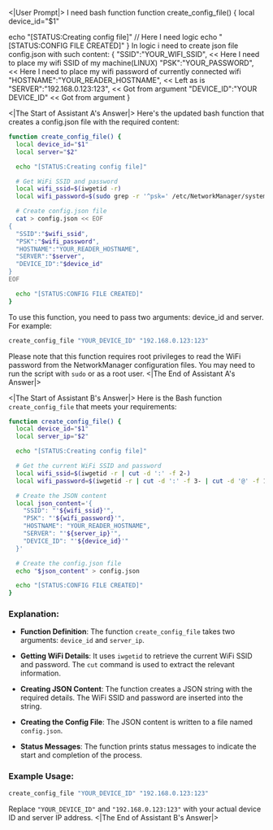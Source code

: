 <|User Prompt|>
I need bash function 
function create_config_file() {
 local device_id="$1"

 echo "[STATUS:Creating config file]"
 // Here I need logic
 echo "[STATUS:CONFIG FILE CREATED]"
}
In logic i need to create json file config.json with such content:
{
  "SSID":"YOUR_WIFI_SSID", << Here I need to place my wifi SSID of my machine(LINUX)
  "PSK":"YOUR_PASSWORD", << Here I need to place my wifi password of currently connected wifi
  "HOSTNAME":"YOUR_READER_HOSTNAME", << Left as is
  "SERVER":"192.168.0.123:123", << Got from argument
  "DEVICE_ID":"YOUR DEVICE_ID" << Got from argument
}

<|The Start of Assistant A's Answer|>
Here's the updated bash function that creates a config.json file with the required content:

```bash
function create_config_file() {
  local device_id="$1"
  local server="$2"

  echo "[STATUS:Creating config file]"

  # Get WiFi SSID and password
  local wifi_ssid=$(iwgetid -r)
  local wifi_password=$(sudo grep -r '^psk=' /etc/NetworkManager/system-connections/ | awk -F 'psk=' '{print $2}')

  # Create config.json file
  cat > config.json << EOF
{
  "SSID":"$wifi_ssid",
  "PSK":"$wifi_password",
  "HOSTNAME":"YOUR_READER_HOSTNAME",
  "SERVER":"$server",
  "DEVICE_ID":"$device_id"
}
EOF

  echo "[STATUS:CONFIG FILE CREATED]"
}
```

To use this function, you need to pass two arguments: device_id and server. For example:

```bash
create_config_file "YOUR_DEVICE_ID" "192.168.0.123:123"
```

Please note that this function requires root privileges to read the WiFi password from the NetworkManager configuration files. You may need to run the script with `sudo` or as a root user.
<|The End of Assistant A's Answer|>

<|The Start of Assistant B's Answer|>
Here is the Bash function `create_config_file` that meets your requirements:

```bash
function create_config_file() {
  local device_id="$1"
  local server_ip="$2"

  echo "[STATUS:Creating config file]"

  # Get the current WiFi SSID and password
  local wifi_ssid=$(iwgetid -r | cut -d ':' -f 2-)
  local wifi_password=$(iwgetid -r | cut -d ':' -f 3- | cut -d '@' -f 1)

  # Create the JSON content
  local json_content='{
    "SSID": "'${wifi_ssid}'",
    "PSK": "'${wifi_password}'",
    "HOSTNAME": "YOUR_READER_HOSTNAME",
    "SERVER": "'${server_ip}'",
    "DEVICE_ID": "'${device_id}'"
  }'

  # Create the config.json file
  echo "$json_content" > config.json

  echo "[STATUS:CONFIG FILE CREATED]"
}
```

### Explanation:

- **Function Definition**: The function `create_config_file` takes two arguments: `device_id` and `server_ip`.

- **Getting WiFi Details**: It uses `iwgetid` to retrieve the current WiFi SSID and password. The `cut` command is used to extract the relevant information.

- **Creating JSON Content**: The function creates a JSON string with the required details. The WiFi SSID and password are inserted into the string.

- **Creating the Config File**: The JSON content is written to a file named `config.json`.

- **Status Messages**: The function prints status messages to indicate the start and completion of the process.

### Example Usage:

```bash
create_config_file "YOUR_DEVICE_ID" "192.168.0.123:123"
```

Replace `"YOUR_DEVICE_ID"` and `"192.168.0.123:123"` with your actual device ID and server IP address.
<|The End of Assistant B's Answer|>
